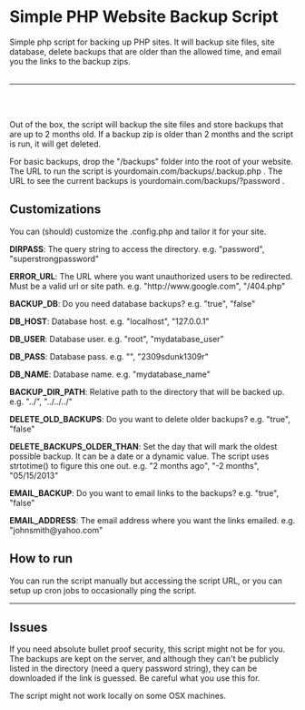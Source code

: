 Simple PHP Website Backup Script
=========================

Simple php script for backing up PHP sites. It will backup site files, site database, delete backups that are older than the allowed time, and email you the links to the backup zips. 
<br/><br/>
<hr/>
<br/>
<br/>
<p>Out of the box, the script will backup the site files and store backups that are up to 2 months old. If a backup zip is older than 2 months and the script is run, it will get deleted.</p>

<p>For basic backups, drop the "/backups" folder into the root of your website. The URL to run the script is yourdomain.com/backups/.backup.php . The URL to see the current backups is yourdomain.com/backups/?password .

<h2>Customizations</h2>
<p>You can (should) customize the .config.php and tailor it for your site.</p>

<p><strong>DIRPASS</strong>: The query string to access the directory. e.g. "password", "superstrongpassword"</p>

<p><strong>ERROR_URL</strong>: The URL where you want unauthorized users to be redirected. Must be a valid url or site path. e.g. "http://www.google.com", "/404.php"</p>

<p><strong>BACKUP_DB</strong>: Do you need database backups? e.g. "true", "false"</p>

<p><strong>DB_HOST</strong>: Database host. e.g. "localhost", "127.0.0.1"</p>

<p><strong>DB_USER</strong>: Database user. e.g. "root", "mydatabase_user"</p>

<p><strong>DB_PASS</strong>: Database pass. e.g. "", "2309sdunk1309r"</p>

<p><strong>DB_NAME</strong>: Database name. e.g. "mydatabase_name"</p>

<p><strong>BACKUP_DIR_PATH</strong>: Relative path to the directory that will be backed up. e.g. "../", "../../../"</p>

<p><strong>DELETE_OLD_BACKUPS</strong>: Do you want to delete older backups? e.g. "true", "false"</p>

<p><strong>DELETE_BACKUPS_OLDER_THAN</strong>: Set the day that will mark the oldest possible backup. It can be a date or a dynamic value. The script uses strtotime() to figure this one out. e.g. "2 months ago", "-2 months", "05/15/2013"</p>

<p><strong>EMAIL_BACKUP</strong>: Do you want to email links to the backups? e.g. "true", "false"</p>

<p><strong>EMAIL_ADDRESS</strong>: The email address where you want the links emailed. e.g. "johnsmith@yahoo.com"</p>

<h2>How to run</h2>
<p>You can run the script manually but accessing the script URL, or you can setup up cron jobs to occasionally ping the script.</p>
<hr>

<h2>Issues</h2>
<p>If you need absolute bullet proof security, this script might not be for you. The backups are kept on the server, and although they can't be publicly listed in the directory (need a query password string), they can be downloaded if the link is guessed. Be careful what you use this for. </p>

<p>The script might not work locally on some OSX machines.</p>